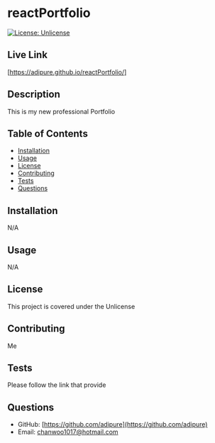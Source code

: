 # reactPortfolio

[![License: Unlicense](https://img.shields.io/badge/license-Unlicense-blue.svg)](http://unlicense.org/)
## Live Link
[https://adipure.github.io/reactPortfolio/]
## Description
This is my new professional Portfolio

## Table of Contents
- [Installation](#Installation)
- [Usage](#Usage)
- [License](#License)
- [Contributing](#Contributing)
- [Tests](#Test-Instructions)
- [Questions](#Questions)

## Installation
N/A

## Usage
N/A

## License
This project is covered under the Unlicense

## Contributing
Me

## Tests
Please follow the link that provide 

## Questions
- GitHub: [https://github.com/adipure](https://github.com/adipure)
- Email: [chanwoo1017@hotmail.com](chanwoo1017@hotmail.com)

